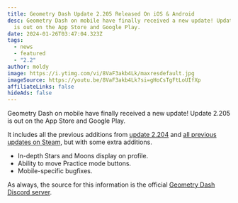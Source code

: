```yaml
---
title: Geometry Dash Update 2.205 Released On iOS & Android
desc: Geometry Dash on mobile have finally received a new update! Update 2.205
  is out on the App Store and Google Play.
date: 2024-01-26T03:47:04.323Z
tags:
  - news
  - featured
  - "2.2"
author: moldy
image: https://i.ytimg.com/vi/8VaF3akb4Lk/maxresdefault.jpg
imageSource: https://youtu.be/8VaF3akb4Lk?si=gHoCsTgFtLoUIfXp
affiliateLinks: false
hideAds: false
---
```

Geometry Dash on mobile have finally received a new update! Update 2.205 is out on the App Store and Google Play.

It includes all the previous additions from [update 2.204](/posts/geometry-dash-update-2-204-released-on-steam/) and [all previous updates on Steam](/posts/geometry-dash-update-2-203-released-on-steam/), but with some extra additions.

* In-depth Stars and Moons display on profile.
* Ability to move Practice mode buttons.
* Mobile-specific bugfixes.

As always, the source for this information is the official [Geometry Dash Discord server](/posts/geometry-dash-discord-server-how-to-join-request-levels/).